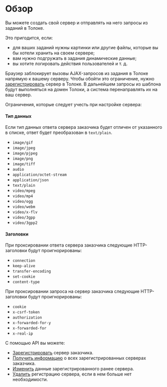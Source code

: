 # Обзор

Вы можете создать свой сервер и отправлять на него запросы из заданий в Толоке.

Это пригодится, если:

- для ваших заданий нужны картинки или другие файлы, которые вы бы хотели хранить на своем сервере;
- вам нужно подгружать в задания динамические данные;
- вы хотите логировать действия пользователей и т. д.

Браузер заблокирует вызовы AJAX-запросов из задания в Толоке напрямую к вашему серверу. Чтобы обойти это ограничение, нужно [зарегистрировать](httpproxy-registration.md) сервер в Толоке. В дальнейшем запросы из шаблона будут выполняться на домен Толоки, а система перенаправлять их на ваш сервер.

Ограничения, которые следует учесть при настройке сервера:

#### Тип данных

Если тип данных ответа сервера заказчика будет отличен от указанного в списке, ответ будет преобразован в `text/plain`.

- `image/gif`
- `image/jpeg`
- `image/pjpeg`
- `image/png`
- `image/tiff`
- `audio`
- `application/octet-stream`
- `application/json`
- `text/plain`
- `video/mpeg`
- `video/mp4`
- `video/ogg`
- `video/webm`
- `video/x-flv`
- `video/3gpp`
- `video/3gpp2`

#### Заголовки

При проксировании ответа сервера заказчика следующие HTTP-заголовки будут проигнорированы:
- `connection`
- `keep-alive`
- `transfer-encoding`
- `set-cookie`
- `content-type`

При проксировании запроса на сервер заказчика следующие HTTP-заголовки будут проигнорированы:
- `cookie`
- `x-csrf-token`
- `authorization`
- `x-forwarded-for-y`
- `x-forwarded-for`
- `x-real-ip`

C помощью API вы можете:
- [Зарегистрировать](httpproxy-registration.md) сервер заказчика.
- [Получить информацию](httpproxy-get-info.md) о всех зарегистрированных серверах заказчика.
- [Изменить](httpproxy-edit.md) данные зарегистрированного ранее сервера.
- [Удалить](httpproxy-delete.md) регистрацию сервера, если в нем больше нет необходимости.

